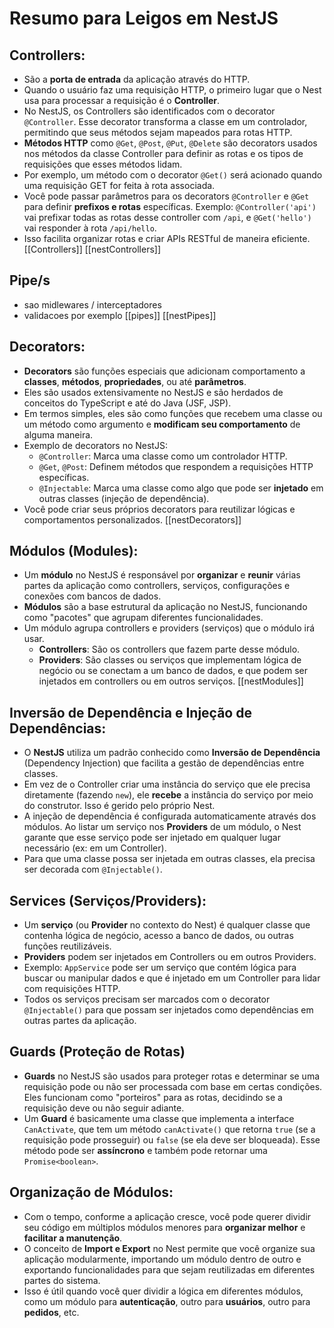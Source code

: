 # Resumo para Leigos em NestJS

## Controllers:

- São a **porta de entrada** da aplicação através do HTTP.
- Quando o usuário faz uma requisição HTTP, o primeiro lugar que o Nest usa para processar a requisição é o **Controller**.
- No NestJS, os Controllers são identificados com o decorator `@Controller`. Esse decorator transforma a classe em um controlador, permitindo que seus métodos sejam mapeados para rotas HTTP.
- **Métodos HTTP** como `@Get`, `@Post`, `@Put`, `@Delete` são decorators usados nos métodos da classe Controller para definir as rotas e os tipos de requisições que esses métodos lidam.
- Por exemplo, um método com o decorator `@Get()` será acionado quando uma requisição GET for feita à rota associada.
- Você pode passar parâmetros para os decorators `@Controller` e `@Get` para definir **prefixos e rotas** específicas. Exemplo: `@Controller('api')` vai prefixar todas as rotas desse controller com `/api`, e `@Get('hello')` vai responder à rota `/api/hello`.
- Isso facilita organizar rotas e criar APIs RESTful de maneira eficiente.
  [[Controllers]]
  [[nestControllers]]

## Pipe/s

- sao midlewares / interceptadores
- validacoes por exemplo
  [[pipes]]
  [[nestPipes]]

## Decorators:

- **Decorators** são funções especiais que adicionam comportamento a **classes**, **métodos**, **propriedades**, ou até **parâmetros**.
- Eles são usados extensivamente no NestJS e são herdados de conceitos do TypeScript e até do Java (JSF, JSP).
- Em termos simples, eles são como funções que recebem uma classe ou um método como argumento e **modificam seu comportamento** de alguma maneira.
- Exemplo de decorators no NestJS:
  - `@Controller`: Marca uma classe como um controlador HTTP.
  - `@Get`, `@Post`: Definem métodos que respondem a requisições HTTP específicas.
  - `@Injectable`: Marca uma classe como algo que pode ser **injetado** em outras classes (injeção de dependência).
- Você pode criar seus próprios decorators para reutilizar lógicas e comportamentos personalizados.
  [[nestDecorators]]

## Módulos (Modules):

- Um **módulo** no NestJS é responsável por **organizar** e **reunir** várias partes da aplicação como controllers, serviços, configurações e conexões com bancos de dados.
- **Módulos** são a base estrutural da aplicação no NestJS, funcionando como "pacotes" que agrupam diferentes funcionalidades.
- Um módulo agrupa controllers e providers (serviços) que o módulo irá usar.
  - **Controllers**: São os controllers que fazem parte desse módulo.
  - **Providers**: São classes ou serviços que implementam lógica de negócio ou se conectam a um banco de dados, e que podem ser injetados em controllers ou em outros serviços.
    [[nestModules]]

## Inversão de Dependência e Injeção de Dependências:

- O **NestJS** utiliza um padrão conhecido como **Inversão de Dependência** (Dependency Injection) que facilita a gestão de dependências entre classes.
- Em vez de o Controller criar uma instância do serviço que ele precisa diretamente (fazendo `new`), ele **recebe** a instância do serviço por meio do construtor. Isso é gerido pelo próprio Nest.
- A injeção de dependência é configurada automaticamente através dos módulos. Ao listar um serviço nos **Providers** de um módulo, o Nest garante que esse serviço pode ser injetado em qualquer lugar necessário (ex: em um Controller).
- Para que uma classe possa ser injetada em outras classes, ela precisa ser decorada com `@Injectable()`.

## Services (Serviços/Providers):

- Um **serviço** (ou **Provider** no contexto do Nest) é qualquer classe que contenha lógica de negócio, acesso a banco de dados, ou outras funções reutilizáveis.
- **Providers** podem ser injetados em Controllers ou em outros Providers.
- Exemplo: `AppService` pode ser um serviço que contém lógica para buscar ou manipular dados e que é injetado em um Controller para lidar com requisições HTTP.
- Todos os serviços precisam ser marcados com o decorator `@Injectable()` para que possam ser injetados como dependências em outras partes da aplicação.

## Guards (Proteção de Rotas)

- **Guards** no NestJS são usados para proteger rotas e determinar se uma requisição pode ou não ser processada com base em certas condições. Eles funcionam como "porteiros" para as rotas, decidindo se a requisição deve ou não seguir adiante.
- Um **Guard** é basicamente uma classe que implementa a interface `CanActivate`, que tem um método `canActivate()` que retorna `true` (se a requisição pode prosseguir) ou `false` (se ela deve ser bloqueada). Esse método pode ser **assíncrono** e também pode retornar uma `Promise<boolean>`.

## Organização de Módulos:

- Com o tempo, conforme a aplicação cresce, você pode querer dividir seu código em múltiplos módulos menores para **organizar melhor** e **facilitar a manutenção**.
- O conceito de **Import e Export** no Nest permite que você organize sua aplicação modularmente, importando um módulo dentro de outro e exportando funcionalidades para que sejam reutilizadas em diferentes partes do sistema.
- Isso é útil quando você quer dividir a lógica em diferentes módulos, como um módulo para **autenticação**, outro para **usuários**, outro para **pedidos**, etc.

```

```
